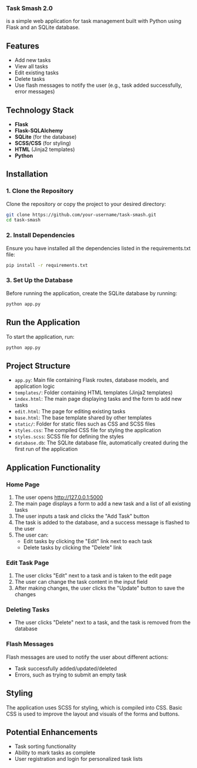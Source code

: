 ### Task Smash 2.0 
is a simple web application for task management built with Python using Flask and an SQLite database.


## Features

- Add new tasks
- View all tasks
- Edit existing tasks
- Delete tasks
- Use flash messages to notify the user (e.g., task added successfully, error messages)

## Technology Stack

- **Flask**
- **Flask-SQLAlchemy**
- **SQLite** (for the database)
- **SCSS/CSS** (for styling)
- **HTML** (Jinja2 templates)
- **Python**

## Installation

### 1. Clone the Repository

Clone the repository or copy the project to your desired directory:

```bash
git clone https://github.com/your-username/task-smash.git
cd task-smash
```

### 2. Install Dependencies

Ensure you have installed all the dependencies listed in the requirements.txt file:

```bash
pip install -r requirements.txt
```

### 3. Set Up the Database

Before running the application, create the SQLite database by running:

```bash
python app.py
```

## Run the Application

To start the application, run:

```bash
python app.py
```

## Project Structure

- `app.py`: Main file containing Flask routes, database models, and application logic
- `templates/`: Folder containing HTML templates (Jinja2 templates)
- `index.html`: The main page displaying tasks and the form to add new tasks
- `edit.html`: The page for editing existing tasks
- `base.html`: The base template shared by other templates
- `static/`: Folder for static files such as CSS and SCSS files
- `styles.css`: The compiled CSS file for styling the application
- `styles.scss`: SCSS file for defining the styles
- `database.db`: The SQLite database file, automatically created during the first run of the application

## Application Functionality

### Home Page

1. The user opens http://127.0.0.1:5000
2. The main page displays a form to add a new task and a list of all existing tasks
3. The user inputs a task and clicks the "Add Task" button
4. The task is added to the database, and a success message is flashed to the user
5. The user can:
   - Edit tasks by clicking the "Edit" link next to each task
   - Delete tasks by clicking the "Delete" link

### Edit Task Page

1. The user clicks "Edit" next to a task and is taken to the edit page
2. The user can change the task content in the input field
3. After making changes, the user clicks the "Update" button to save the changes

### Deleting Tasks

- The user clicks "Delete" next to a task, and the task is removed from the database

### Flash Messages

Flash messages are used to notify the user about different actions:

- Task successfully added/updated/deleted
- Errors, such as trying to submit an empty task

## Styling

The application uses SCSS for styling, which is compiled into CSS. Basic CSS is used to improve the layout and visuals of the forms and buttons.

## Potential Enhancements

- Task sorting functionality
- Ability to mark tasks as complete
- User registration and login for personalized task lists


